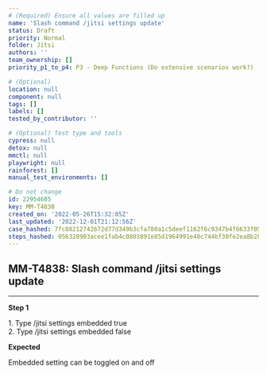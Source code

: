 ```yaml
---
# (Required) Ensure all values are filled up
name: 'Slash command /jitsi settings update'
status: Draft
priority: Normal
folder: Jitsi
authors: ''
team_ownership: []
priority_p1_to_p4: P3 - Deep Functions (Do extensive scenarios work?)

# (Optional)
location: null
component: null
tags: []
labels: []
tested_by_contributor: ''

# (Optional) Test type and tools
cypress: null
detox: null
mmctl: null
playwright: null
rainforest: []
manual_test_environments: []

# Do not change
id: 22954605
key: MM-T4838
created_on: '2022-05-26T15:32:05Z'
last_updated: '2022-12-01T21:12:56Z'
case_hashed: 7fc88212742672d77d349b3cfa780a1c5deef1162f6c9347b4f6633f052f30323663a37e22e9f8eb7fa0ae601e1c61f5
steps_hashed: 056328903acee1fab4c0803891e85d1964991e40c744bf30fe2ea8b28384335c9483593c897006856ec9eddc523de6f3
---
```


<!-- (Auto-generated) Based on frontmatter's "key" and "name" -->

## MM-T4838: Slash command /jitsi settings update

---

**Step 1**

1\. Type /jitsi settings embedded true\
2\. Type /jitsi settings embedded false

**Expected**

Embedded setting can be toggled on and off
